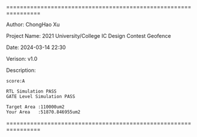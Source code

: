 
================================================================

Author:
	ChongHao Xu


Project Name:
    2021 University/College IC Design Contest
	Geofence


Date:
	2024-03-14 22:30
	

Verison:
	v1.0


Description:
    
	score:A
    
    RTL Simulation PASS
    GATE Level Simulation PASS
	
    Target Area :110000um2
  	Your Area   :51870.846955um2  




================================================================
